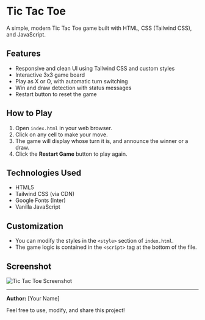 # Tic Tac Toe

A simple, modern Tic Tac Toe game built with HTML, CSS (Tailwind CSS), and JavaScript.

## Features
- Responsive and clean UI using Tailwind CSS and custom styles
- Interactive 3x3 game board
- Play as X or O, with automatic turn switching
- Win and draw detection with status messages
- Restart button to reset the game

## How to Play
1. Open `index.html` in your web browser.
2. Click on any cell to make your move.
3. The game will display whose turn it is, and announce the winner or a draw.
4. Click the **Restart Game** button to play again.

## Technologies Used
- HTML5
- Tailwind CSS (via CDN)
- Google Fonts (Inter)
- Vanilla JavaScript

## Customization
- You can modify the styles in the `<style>` section of `index.html`.
- The game logic is contained in the `<script>` tag at the bottom of the file.

## Screenshot
![Tic Tac Toe Screenshot](screenshot.png)

---

**Author:** [Your Name]

Feel free to use, modify, and share this project!
